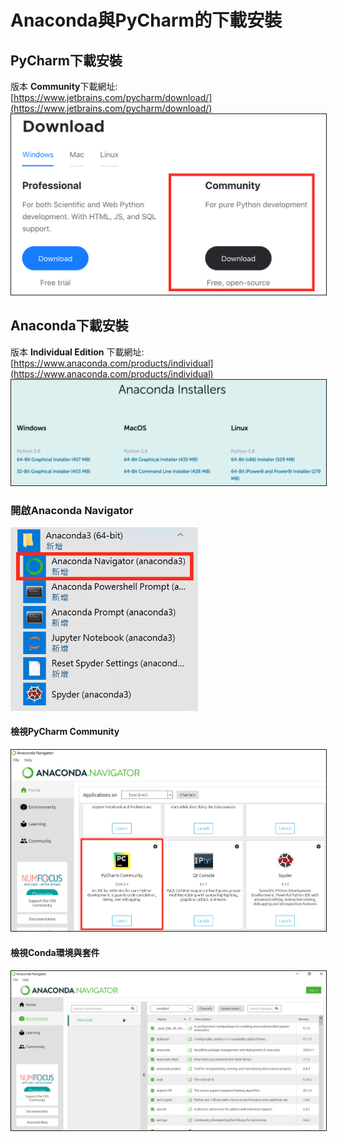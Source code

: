 # Anaconda與PyCharm的下載安裝

## PyCharm下載安裝
版本 <b>Community</b>下載網址:<br>[https://www.jetbrains.com/pycharm/download/](https://www.jetbrains.com/pycharm/download/)
<img src="downloadpycharm.png" border="1">

## Anaconda下載安裝
版本 <b>Individual Edition</b> 下載網址:<br> [https://www.anaconda.com/products/individual](https://www.anaconda.com/products/individual)
<img src="downloadconda.png" border="1">

### 開啟Anaconda Navigator
<img src="winconda.png" width="300">

#### 檢視PyCharm Community
<img src="condapycharm.png" border="1">

#### 檢視Conda環境與套件
<img src="condaenv.png" border="1">